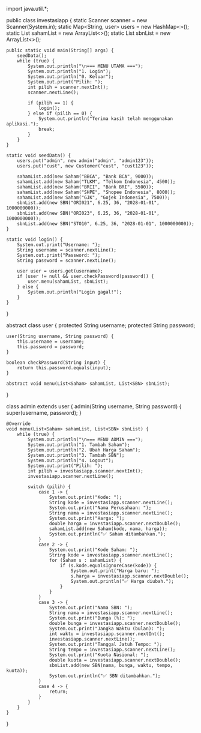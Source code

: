 import java.util.*;

public class investasiapp {
    static Scanner scanner = new Scanner(System.in);
    static Map<String, user> users = new HashMap<>();
    static List<Saham> sahamList = new ArrayList<>();
    static List<SBN> sbnList = new ArrayList<>();

    public static void main(String[] args) {
        seedData();
        while (true) {
            System.out.println("\n=== MENU UTAMA ===");
            System.out.println("1. Login");
            System.out.println("0. Keluar");
            System.out.print("Pilih: ");
            int pilih = scanner.nextInt();
            scanner.nextLine();

            if (pilih == 1) {
                login();
            } else if (pilih == 0) {
                System.out.println("Terima kasih telah menggunakan aplikasi.");
                break;
            }
        }
    }

    static void seedData() {
        users.put("admin", new admin("admin", "admin123"));
        users.put("cust", new Customer("cust", "cust123"));

        sahamList.add(new Saham("BBCA", "Bank BCA", 9000));
        sahamList.add(new Saham("TLKM", "Telkom Indonesia", 4500));
        sahamList.add(new Saham("BRII", "Bank BRI", 5500));
        sahamList.add(new Saham("SHPE", "Shopee Indonesia", 8000));
        sahamList.add(new Saham("GJK", "Gojek Indonesia", 7500));
        sbnList.add(new SBN("ORI021", 6.25, 36, "2028-01-01", 1000000000));
        sbnList.add(new SBN("ORI023", 6.25, 36, "2028-01-01", 1000000000));
        sbnList.add(new SBN("STO10", 6.25, 36, "2028-01-01", 1000000000));
    }

    static void login() {
        System.out.print("Username: ");
        String username = scanner.nextLine();
        System.out.print("Password: ");
        String password = scanner.nextLine();

        user user = users.get(username);
        if (user != null && user.checkPassword(password)) {
            user.menu(sahamList, sbnList);
        } else {
            System.out.println("Login gagal!");
        }
    }
}

abstract class user {
    protected String username;
    protected String password;

    user(String username, String password) {
        this.username = username;
        this.password = password;
    }

    boolean checkPassword(String input) {
        return this.password.equals(input);
    }

    abstract void menu(List<Saham> sahamList, List<SBN> sbnList);
}

class admin extends user {
    admin(String username, String password) {
        super(username, password);
    }

    @Override
    void menu(List<Saham> sahamList, List<SBN> sbnList) {
        while (true) {
            System.out.println("\n=== MENU ADMIN ===");
            System.out.println("1. Tambah Saham");
            System.out.println("2. Ubah Harga Saham");
            System.out.println("3. Tambah SBN");
            System.out.println("4. Logout");
            System.out.print("Pilih: ");
            int pilih = investasiapp.scanner.nextInt();
            investasiapp.scanner.nextLine();

            switch (pilih) {
                case 1 -> {
                    System.out.print("Kode: ");
                    String kode = investasiapp.scanner.nextLine();
                    System.out.print("Nama Perusahaan: ");
                    String nama = investasiapp.scanner.nextLine();
                    System.out.print("Harga: ");
                    double harga = investasiapp.scanner.nextDouble();
                    sahamList.add(new Saham(kode, nama, harga));
                    System.out.println("✅ Saham ditambahkan.");
                }
                case 2 -> {
                    System.out.print("Kode Saham: ");
                    String kode = investasiapp.scanner.nextLine();
                    for (Saham s : sahamList) {
                        if (s.kode.equalsIgnoreCase(kode)) {
                            System.out.print("Harga baru: ");
                            s.harga = investasiapp.scanner.nextDouble();
                            System.out.println("✅ Harga diubah.");
                        }
                    }
                }
                case 3 -> {
                    System.out.print("Nama SBN: ");
                    String nama = investasiapp.scanner.nextLine();
                    System.out.print("Bunga (%): ");
                    double bunga = investasiapp.scanner.nextDouble();
                    System.out.print("Jangka Waktu (bulan): ");
                    int waktu = investasiapp.scanner.nextInt();
                    investasiapp.scanner.nextLine();
                    System.out.print("Tanggal Jatuh Tempo: ");
                    String tempo = investasiapp.scanner.nextLine();
                    System.out.print("Kuota Nasional: ");
                    double kuota = investasiapp.scanner.nextDouble();
                    sbnList.add(new SBN(nama, bunga, waktu, tempo, kuota));
                    System.out.println("✅ SBN ditambahkan.");
                }
                case 4 -> {
                    return;
                }
            }
        }
    }
}
